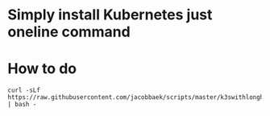 # Simply install Kubernetes just oneline command

# How to do
```
curl -sLf https://raw.githubusercontent.com/jacobbaek/scripts/master/k3swithlonghorn.sh | bash -
```
